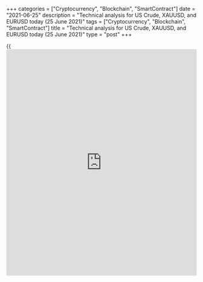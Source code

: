 +++
categories = ["Cryptocurrency", "Blockchain", "SmartContract"]
date = "2021-06-25"
description = "Technical analysis for US Crude, XAUUSD, and EURUSD today (25 June 2021)"
tags = ["Cryptocurrency", "Blockchain", "SmartContract"]
title = "Technical analysis for US Crude, XAUUSD, and EURUSD today (25 June 2021)"
type = "post"
+++

{{<iframe id="large-banner" src="https://www.bounty.group/#slide=3.0" width="100%" height="600" scrolling="no" style="border: 0px solid rgb(216, 221, 230); border-radius: 3px;">}}

2021-06-25

2021-06-25

Short-term analysis for oil, gold, and EURUSD for 25.06.2021Alex
Rodionov

I welcome my fellow traders! I have made a price forecast for US Crude,
XAUUSD, and EURUSD using a combination of margin zones methodology and
technical analysis. Based on the market analysis, I suggest entry
signals for intraday traders.

The gold price hasn't broken out the short-term downtrend's key
resistance of 1794 - 1783.

The article covers the following subjects:

## Oil price forecast for today: USCrude analysis

The short-term oil trend is up. Yesterday, the traders tried to break
out the Additional Zone 72.71 - 72.58. It was unsuccessful on the first
try.

Keep looking for a buy pattern today. A breakout of the resistance level
of 73.37 and price consolidation higher are required for a buy pattern
formation.

Otherwise, if the Additional Zone is broken out, switch to oil sales
with the target in the Intermediary Zone 71.39 - 71.12.

### [USCrude][1] trading ideas for today:

Open buy positions according to the pattern in 72.71 - 72.58.
TakeProfit: 73.64. StopLoss: according to the pattern rules.

* * *

## Gold price forecast for today: XAUUSD analysis

The gold price hasn't broken out the short-term downtrend's key
resistance of 1794 - 1783. It means it is profitable to look for sales
according to the pattern with the target at level 1762. It is necessary
to break out the support level of 1774 for the pattern formation.

To switch to gold purchases, it is necessary to break out the resistance
level of 1794. In this case, you can enter a trade at market price with
the target at the Target Zone 1810 - 1805.

The probability of a gold price fall is significantly higher than the
probability of growth.

### [XAUUSD][2] trading ideas for today:

Open sell positions according to the pattern in 1794 - 1783. TakeProfit:
1762. StopLoss: according to the pattern rules.

* * *

## Euro/Dollar forecast for today: EURUSD analysis

The euro short-term uptrend with the target at the Target Zone 1.2041 -
1.2023 continues. Yesterday, traders tested the Additional Zone 1.1926 -
1.1921. There was a recommendation to enter purchases according to the
pattern at the beforementioned support. The double bottom pattern was
formed yesterday. Today it should yield profits. The first target for
purchases is the June 23 high at 1.1968.

If the price breaks out the Additional Zone and level 1.1917 the buy
scenario will be canceled. In this case, it would be necessary to open a
short trade with the target in the Intermediary Zone 1.1882 - 1.1873.

### [EURUSD][3] trading ideas for today:

Hold up purchases according to the pattern in the zone of 1.1926 -
1.1917. TakeProfit: 1.1968, Target Zone 1.2041 - 1.2023. StopLoss: at
the breakeven.

* * *

P.S. Did you like my article? Share it in social networks: it will be
the best “thank you" :)

Ask me questions and comment below. I’ll be glad to answer your
questions and give necessary explanations.

 **Useful links:**

  * I recommend trying to trade with a reliable broker [here][4]. The system allows you to trade by yourself or copy successful traders from all across the globe.
  * Use my promo-code BLOG for getting deposit bonus 50% on LiteForex platform. Just enter this code in the appropriate field while [depositing][5] your trading account.
  * Telegram chat for traders: <t.me/liteforexengchat>. We are sharing the signals and trading experience
  * Telegram channel with high-quality analytics, Forex reviews, training articles, and other useful things for traders <t.me/liteforex>

## Price chart of XAUUSD in real time mode

The content of this article reflects the author’s opinion and does not
necessarily reflect the official position of LiteForex. The material
published on this page is provided for informational purposes only and
should not be considered as the provision of investment advice for the
purposes of Directive 2004/39/EC.

Rate this article:

{{value}}

( {{count}} {{title}} )

   1. my.liteforex.com/trading?type=oil
   2. my.liteforex.com/trading/chart?symbol=XAUUSD&returnUrl=true
   3. my.liteforex.com/trading/chart?symbol=EURUSD&returnUrl=true
   4. my.liteforex.com/?category=analysts-opinions&slug=short-term-analysis-for-oil-gold-and-eurusd-for-25062021&openPopup=%2Fregistration%2Fpopup&utm_source=blog&utm_medium=article&utm_campaign=bonus
   5. my.liteforex.com/deposit/?category=analysts-opinions&slug=short-term-analysis-for-oil-gold-and-eurusd-for-25062021&promo_code=BLOG&utm_source=blog&utm_medium=article&utm_campaign=bonus